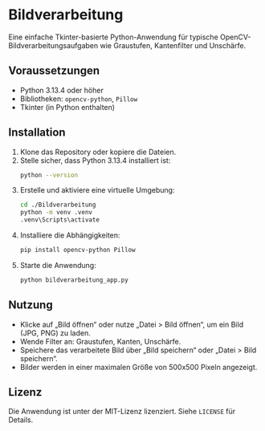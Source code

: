 # Bildverarbeitung

Eine einfache Tkinter-basierte Python-Anwendung für typische OpenCV-Bildverarbeitungsaufgaben wie Graustufen, Kantenfilter und Unschärfe.

## Voraussetzungen
- Python 3.13.4 oder höher
- Bibliotheken: `opencv-python`, `Pillow`
- Tkinter (in Python enthalten)

## Installation
1. Klone das Repository oder kopiere die Dateien.
2. Stelle sicher, dass Python 3.13.4 installiert ist:
   ```bash
   python --version
   ```
3. Erstelle und aktiviere eine virtuelle Umgebung:
   ```bash
   cd ./Bildverarbeitung
   python -m venv .venv
   .venv\Scripts\activate
   ```
4. Installiere die Abhängigkeiten:
   ```bash
   pip install opencv-python Pillow
   ```
5. Starte die Anwendung:
   ```bash
   python bildverarbeitung_app.py
   ```

## Nutzung
- Klicke auf „Bild öffnen“ oder nutze „Datei > Bild öffnen“, um ein Bild (JPG, PNG) zu laden.
- Wende Filter an: Graustufen, Kanten, Unschärfe.
- Speichere das verarbeitete Bild über „Bild speichern“ oder „Datei > Bild speichern“.
- Bilder werden in einer maximalen Größe von 500x500 Pixeln angezeigt.

## Lizenz
Die Anwendung ist unter der MIT-Lizenz lizenziert. Siehe `LICENSE` für Details.